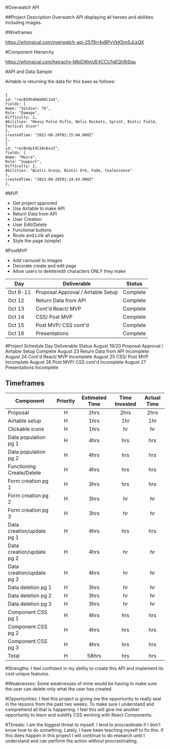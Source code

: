 #Overwatch API

##Project Description
Overwatch API displaying all heroes and abilities including images.

#Wireframes

https://whimsical.com/overwatch-api-2579rr4xBPyVkK5mSJLkQX

#Component Hierarchy

https://whimsical.com/heirachy-MbiDWmUE4CCU1gEQhRiSqu

#API and Data Sample

Airtable is returning the data for this base as follows:

```

{
id: "recBI9h4kWaRAl1a4",
fields: {
Name: "Soldier: 76",
Role: "Damage",
Difficulty: 1,
Abilities: "Heavy Pulse Rifle, Helix Rockets, Sprint, Biotic Field, Tactical Visor"
},
createdTime: "2021-08-20T01:15:04.000Z"
},
{
id: "recBndpI4C2Avbsn2",
fields: {
Name: "Moira",
Role: "Support",
Difficulty: 2,
Abilities: "Biotic Grasp, Biotic Orb, Fade, Coalescence"
},
createdTime: "2021-08-20T01:14:43.000Z"
},

```

#MVP
- Get project approved
- Use Airtable to make API
- Return Data from API
- User Creation
- User Edit/Delete
- Functional buttons
- Route and Link all pages
- Style the page (simple)

#PostMVP
- Add carousel to images
- Decorate create and edit page
- Allow users to delete/edit characters ONLY they make


| Day      | Deliverable                                | Status   |
| -------- | ------------------------------------------ | -------- |
| Oct 9-11 | Proposal Approval / Airtable Setup         | Complete |
| Oct 12   | Return Data from API      | Complete |
| Oct 13   | Cont'd React/ MVP          | Complete |
| Oct 14   | CSS/ Post MVP                | Complete |
| Oct 15   | Post MVP/ CSS cont'd     | Complete |
| Oct 16   | Presentations                  | Complete |

#Project Schedule
Day	Deliverable	Status
August 19/20	Proposal Approval / Airtable Setup	Complete
August 23		Return Data from API  Incomplete
August 24		Cont'd React/ MVP  Incomplete
August 25		CSS/ Post MVP  Incomplete
August 26		Post MVP/ CSS cont'd  Incomplete
August 27	Presentations	Incomplete


## Timeframes

| Component                 | Priority | Estimated Time | Time Invested | Actual Time |
| ------------------------- | :------: | :------------: | :-----------: | :---------: |
| Proposal                  |    H     |      2hrs      |     2hrs      |    2hrs     |
| Airtable setup            |    H     |     1hrs      |      1hr      |     1hr     |
| Clickable icons           |    H     |      1hrs      |      hr      |     hr     |
| Data population pg 1      |    H     |      4hrs      |     hrs      |    hrs     |
| Data population pg 2      |    H     |      4hrs      |     hrs      |    hrs     |
| Functioning Create/Delete     |    H     |      4hrs      |     hrs      |    hrs     |
| Form creation pg 1        |    H     |      3hrs      |     hrs      |    hrs     |
| Form creation pg 2        |    H     |      3hrs      |      hr      |     hr     |
| Form creation pg 3        |    H     |      3hrs      |      hr      |     hr     |
| Data creation/update pg 1 |    H     |      4hrs      |     hrs      |    hrs     |
| Data creation/update pg 2 |    H     |      4hrs      |      hr      |     hr     |
| Data creation/update pg 3 |    H     |      4hrs      |      hr      |     hr     |
| Data deletion pg 1        |    H     |      3hrs      |      hr      |     hr     |
| Data deletion pg 2        |    H     |      3hrs      |      hr      |     hr     |
| Data deletion pg 3        |    H     |      3hrs      |      hr      |     hr     |
| Component CSS pg 1        |    H     |     4hrs      |     hrs      |    hrs     |
| Component CSS pg 2        |    H     |      4hrs      |     hrs      |    hrs     |
| Component CSS pg 3        |    H     |      4hrs      |     hrs      |    hrs     |
| Total                     |    H     |    58hrs     |     hrs     |    hrs    |



#Strengths: I feel confident in my ability to create this API and implement its cool unique features.


#Weaknesses: Some weaknesses of mine would be having to make sure the user can delete only what the user has created.


#Opportunities: I feel this project is giving me the opportunity to really seal in the lessons from the past two weeks. To make sure I understand and comprehend all that is happening. I feel this will give me another opportunity to learn and solidify CSS working with React Components.


#Threats: I am the biggest threat to myself. I tend to procrastinate if I don't know how to do something. Lately, I have been teaching myself to fix this. If this does happen in this project I will continue to do research until I understand and can perform the action without procrastinating.
